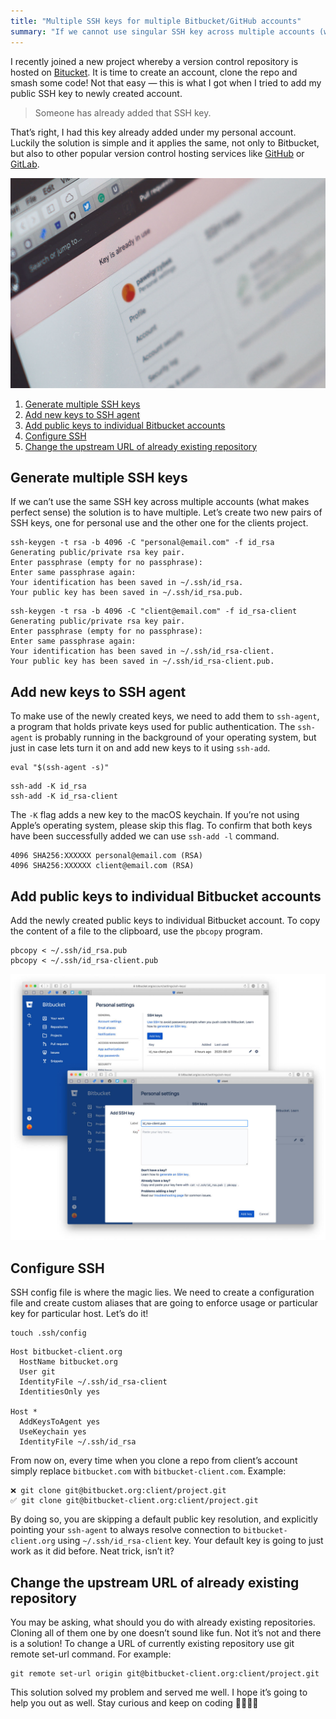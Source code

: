 ```yaml
---
title: "Multiple SSH keys for multiple Bitbucket/GitHub accounts"
summary: "If we cannot use singular SSH key across multiple accounts (what makes a perfect sense) the solution is to have multiple of them. Let's create two new pair of SSH keys, one for personal use and another one for the clients project."
---
```


I recently joined a new project whereby a version control repository is hosted on [Bitucket](https://bitbucket.org). It is time to create an account, clone the repo and smash some code! Not that easy — this is what I got when I tried to add my public SSH key to newly created account.

> Someone has already added that SSH key.

That’s right, I had this key already added under my personal account. Luckily the solution is simple and it applies the same, not only to Bitbucket, but also to other popular version control hosting services like [GitHub](https://github.com) or [GitLab](https://gitlab.com). 

!["Key is already in use" alert on GitHub](2020-08-10-1.jpg)

1. [Generate multiple SSH keys](#generate-multiple-ssh-keys)
2. [Add new keys to SSH agent](#add-new-keys-to-ssh-agent)
3. [Add public keys to individual Bitbucket accounts](#add-public-keys-to-individual-bitbucket-accounts)
4. [Configure SSH](#configure-ssh)
5. [Change the upstream URL of already existing repository](#change-the-upstream-url-of-already-existing-repository)

## Generate multiple SSH keys

If we can’t use the same SSH key across multiple accounts (what makes perfect sense) the solution is to have multiple. Let’s create two new pairs of SSH keys, one for personal use and the other one for the clients project.

```
ssh-keygen -t rsa -b 4096 -C "personal@email.com" -f id_rsa
Generating public/private rsa key pair.
Enter passphrase (empty for no passphrase): 
Enter same passphrase again: 
Your identification has been saved in ~/.ssh/id_rsa.
Your public key has been saved in ~/.ssh/id_rsa.pub.
```

```
ssh-keygen -t rsa -b 4096 -C "client@email.com" -f id_rsa-client
Generating public/private rsa key pair.
Enter passphrase (empty for no passphrase): 
Enter same passphrase again: 
Your identification has been saved in ~/.ssh/id_rsa-client.
Your public key has been saved in ~/.ssh/id_rsa-client.pub.
```

## Add new keys to SSH agent

To make use of the newly created keys, we need to add them to `ssh-agent`, a program that holds private keys used for public authentication. The `ssh-agent` is probably running in the background of your operating system, but just in case lets turn it on and add new keys to it using `ssh-add`.

```
eval "$(ssh-agent -s)"
```

```
ssh-add -K id_rsa
ssh-add -K id_rsa-client
```

The `-K` flag adds a new key to the macOS keychain. If you’re not using Apple’s operating system, please skip this flag. To confirm that both keys have been successfully added we can use `ssh-add -l` command.

```
4096 SHA256:XXXXXX personal@email.com (RSA)
4096 SHA256:XXXXXX client@email.com (RSA)
```

## Add public keys to individual Bitbucket accounts

Add the newly created public keys to individual Bitbucket account. To copy the content of a file to the clipboard, use the `pbcopy` program.

```
pbcopy < ~/.ssh/id_rsa.pub
pbcopy < ~/.ssh/id_rsa-client.pub
```

![Add SSH key to Bitbucket account](2020-08-10-2.jpg)

## Configure SSH

SSH config file is where the magic lies. We need to create a configuration file and create custom aliases that are going to enforce usage or particular key for particular host. Let’s do it!

```
touch .ssh/config
```

```
Host bitbucket-client.org
  HostName bitbucket.org
  User git
  IdentityFile ~/.ssh/id_rsa-client
  IdentitiesOnly yes

Host *
  AddKeysToAgent yes
  UseKeychain yes
  IdentityFile ~/.ssh/id_rsa
```

From now on, every time when you clone a repo from client’s account simply replace `bitbucket.com` with `bitbucket-client.com`. Example:

```
❌ git clone git@bitbucket.org:client/project.git
✅ git clone git@bitbucket-client.org:client/project.git
```

By doing so, you are skipping a default public key resolution, and explicitly pointing your `ssh-agent` to always resolve connection to `bitbucket-client.org` using `~/.ssh/id_rsa-client` key. Your default key is going to just work as it did before. Neat trick, isn’t it?

## Change the upstream URL of already existing repository

You may be asking, what should you do with already existing repositories. Cloning all of them one by one doesn’t sound like fun. Not it’s not and there is a solution! To change a URL of currently existing repository use git remote set-url command. For example:

```
git remote set-url origin git@bitbucket-client.org:client/project.git
```

This solution solved my problem and served me well. I hope it’s going to help you out as well. Stay curious and keep on coding 👩‍💻👨‍💻
